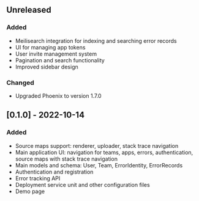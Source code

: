 ## Unreleased
### Added

* Meilisearch integration for indexing and searching error records
* UI for managing app tokens
* User invite management system
* Pagination and search functionality
* Improved sidebar design

### Changed

* Upgraded Phoenix to version 1.7.0

## [0.1.0] - 2022-10-14
### Added

* Source maps support: renderer, uploader, stack trace navigation
* Main application UI: navigation for teams, apps, errors, authentication, source maps with stack trace navigation
* Main models and schema: User, Team, ErrorIdentity, ErrorRecords
* Authentication and registration
* Error tracking API
* Deployment service unit and other configuration files
* Demo page
